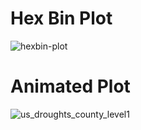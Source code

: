 # Hex Bin Plot

![hexbin-plot](https://user-images.githubusercontent.com/75823139/174496188-9ab6bfc0-5c26-4243-8526-db2b0ef5cac6.png)

# Animated Plot

![us_droughts_county_level1](https://user-images.githubusercontent.com/75823139/174496252-771a6977-31a5-49d6-be4b-208ea1c6e9d7.gif)

